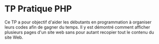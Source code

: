 # TP Pratique PHP
Ce TP a pour objectif d'aider les débutants en programmation à organiser leurs codes afin de gagner du temps.
Il y est démontré comment afficher plusieurs pages d'un site web sans pour autant recopier tout le contenu du site Web. 
